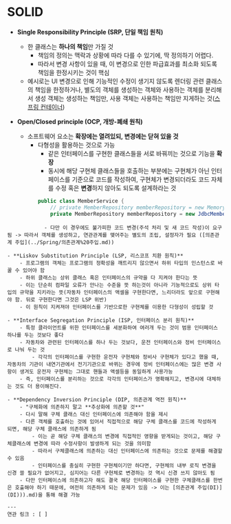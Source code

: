 # SOLID

- **Single Responsibility Principle (SRP, 단일 책임 원칙)**
	- 한 클래스는 **하나의 책임**만 가질 것
		- 책임의 정의는 맥락과 상황에 따라 다를 수 있기에, 딱 정의하기 어렵다.
		- 따라서 변경 사항이 있을 때, 이 변경으로 인한 파급효과를 최소화 되도록 책임을 한정시키는 것이 핵심
	- 예시로는 UI 변경으로 인해 기능적인 수정이 생기지 않도록 렌더링 관련 클래스의 책임을 한정하거나, 별도의 객체를 생성하는 객체와 사용하는 객체를 분리해서 생성 객체는 생성하는 책임만, 사용 객체는 사용하는 책임만 지게하는 것([스프링 컨테이너](../Spring/스프링%20컨테이너.md))

- **Open/Closed principle (OCP, 개방-폐쇄 원칙)**
	- 소프트웨어 요소는 **확장에는 열려있되, 변경에는 닫혀 있을 것**
		- 다형성을 활용하는 것으로 가능
			- 같은 인터페이스를 구현한 클래스들을 서로 바꿔끼는 것으로 기능을 **확장**
			- 동시에 해당 구현체 클래스들을 호출하는 부분에는 구현체가 아닌 인터페이스를 기준으로 코드를 작성하여, 구현체가 변경되더라도 코드 자체를 수정 혹은 **변경**하지 않아도 되도록 설계하라는 것
			```JAVA
			public class MemberService { 
				// private MemberRepository memberRepository = new MemoryMemberRepository(); // 기존 레포지토리
				private MemberRepository memberRepository = new JdbcMemberRepository(); // 새 레포지토리로 변경 }
```
			- 다만 이 경우에도 불가피한 코드 변경(주석 처리 및 새 코드 작성)이 요구됨 -> 따라서 객체를 생성하고, 연관관계를 맺어주는 별도의 조립, 설정자가 필요 ([의존관계 주입](../Spring/의존관계%20주입.md))

- **Liskov Substitution Principle (LSP, 리스코프 치환 원칙)**
	- 프로그램의 객체는 프로그램의 정확성을 깨트리지 않으면서 하위 타입의 인스턴스로 바꿀 수 있어야 함
	- 하위 클래스는 상위 클래스 혹은 인터페이스의 규약을 다 지켜야 한다는 뜻
	- 이는 단순히 컴파일 오류가 안나는 수준을 뜻 하는것이 아니라 기능적으로도 상위 타입의 규약을 지키라는 뜻(자동차 인터페이스의 액셀을 구현한다면, 느리더라도 앞으로 구현해야 함. 뒤로 구현한다면 그것은 LSP 위반)
	- 이 원칙이 지켜져야 인터페이스를 기반으로한 구현체를 이용한 다형성이 성립할 것

- **Interface Segregation Principle (ISP, 인터페이스 분리 원칙)**
	- 특정 클라이언트를 위한 인터페이스를 세분화하여 여러개 두는 것이 범용 인터페이스 하나를 두는 것보다 좋다
	- 자동차와 관련된 인터페이스를 하나 두는 것보다, 운전 인터페이스와 정비 인터페이스로 나눠 두는 것
		- 각각의 인터페이스를 구현한 운전자 구현체와 정비사 구현체가 있다고 했을 때, 자동차의 기관이 내연기관에서 전기기관으로 바뀌는 경우에 정비 인터페이스에는 많은 변경 사항이 생겨도 운전자 구현체는 그대로 핸들과 액셀등을 동일하게 사용가능
	- 즉, 인터페이스를 분리하는 것으로 각각의 인터페이스가 명확해지고, 변경시에 대체하는 것도 더 용이해진다.

- **Dependency Inversion Principle (DIP, 의존관계 역전 원칙)**
	- "구체화에 의존하지 말고 **추상화에 의존할 것**"
	- 다시 말해 구체 클래스 대신 인터페이스에 의존해야 함을 제시
	- 다른 객체를 호출하는 것에 있어서 직접적으로 해당 구체 클래스를 코드에 작성하게 되면, 해당 구체 클래스에 의존하게 됨
		- 이는 곧 해당 구체 클래스의 변경에 직접적인 영향을 받게되는 것이고, 해당 구체클래스에 변경에 따라 수정사항이 발생하게 되는 것을 의미함
		- 따라서 구체클래스에 의존하는 대신 인터페이스에 의존하는 것으로 문제를 해결할 수 있음
		- 인터페이스를 충실히 구현한 구현체이기만 하다면, 구현체의 내부 로직 변경을 신경 쓸 필요가 없어지고, 심지어는 다른 구현체로 변경하는 것 역시 신경 쓰지 않아도 됨
	- 다만 인터페이스에 의존하고자 해도 결국 해당 인터페이스를 구현한 구체클래스를 한번은 호출해야 하기 때문에, 여전히 의존하게 되는 문제가 있음 -> 이는 [의존관계 주입(DI)](DI))).md)을 통해 해결 가능

---
연관 링크 : [ ]
